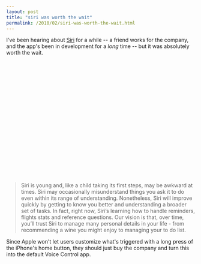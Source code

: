 ```yaml
---
layout: post
title: "siri was worth the wait"
permalink: /2010/02/siri-was-worth-the-wait.html
---
```


<p>I&#39;ve been hearing about <a href="http://www.siri.com/">Siri</a> for a while -- a friend works for the company, and the app&#39;s been in development for a <i>long</i> time -- but it was absolutely worth the wait.</p>

<object height="309" width="549"><param name="allowfullscreen" value="true" /><param name="allowscriptaccess" value="always" /><param name="movie" value="http://vimeo.com/moogaloop.swf?clip_id=9216789&amp;server=vimeo.com&amp;show_title=0&amp;show_byline=0&amp;show_portrait=0&amp;color=00ADEF&amp;fullscreen=1" /><embed allowfullscreen="true" allowscriptaccess="always" height="309" src="https://vimeo.com/moogaloop.swf?clip_id=9216789&amp;server=vimeo.com&amp;show_title=0&amp;show_byline=0&amp;show_portrait=0&amp;color=00ADEF&amp;fullscreen=1" type="application/x-shockwave-flash" width="549" /></object>

<blockquote><p>Siri is young and, like a child taking its first steps, may be awkward at times. Siri may occasionally misunderstand things you ask it to do even within its range of understanding. Nonetheless, Siri will improve quickly by getting to know you better and understanding a broader set of tasks. In fact, right now, Siri’s learning how to handle reminders, flights stats and reference questions. Our vision is that, over time, you’ll trust Siri to manage many personal details in your life - from recommending a wine you might enjoy to managing your to do list.</p></blockquote>

<p>Since Apple won&#39;t let users customize what&#39;s triggered with a long press of the iPhone&#39;s home button, they should just buy the company and turn this into the default Voice Control app.</p>



